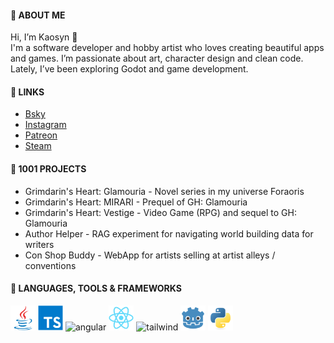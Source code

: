 <div align="left"> 
<h4>👾 ABOUT ME</h4>
  <p>
  Hi, I’m Kaosyn 👋 <br>
I'm a software developer and hobby artist who loves creating beautiful apps and games. I’m passionate about art, character design and clean code. Lately, I’ve been exploring Godot and game development.
</p>

<h4>👾 LINKS </h4>
<ul>
   <li><a href="https://bsky.app/profile/kaosyn.bsky.social" target="blank"> Bsky </a></li>
  <li><a href="https://instagram.com/kaosyn" target="blank"> Instagram </a></li>
  <li><a href="https://patreon.com/Kaosyn" target="blank"> Patreon </a></li>
  <li><a href="https://steamcommunity.com/id/Khaosyn" target="blank"> Steam </a></li> 
</ul>

<h4>👾 1001 PROJECTS </h4>
<ul>
  <li>Grimdarin's Heart: Glamouria - Novel series in my universe Foraoris</li>
  <li>Grimdarin's Heart: MIRARI - Prequel of GH: Glamouria</li>
  <li>Grimdarin's Heart: Vestige - Video Game (RPG) and sequel to GH: Glamouria</li>
  <li>Author Helper - RAG experiment for navigating world building data for writers</li> 
  <li>Con Shop Buddy - WebApp for artists selling at artist alleys / conventions</li> 
</ul>

<h4>👾 LANGUAGES, TOOLS & FRAMEWORKS </h4>
<p>
  <img src="https://raw.githubusercontent.com/devicons/devicon/master/icons/java/java-original.svg" alt="java" width="40" height="40"/> 
  <img src="https://raw.githubusercontent.com/devicons/devicon/master/icons/typescript/typescript-original.svg" alt="typescript" width="40" height="40"/>
  <img src="https://angular.io/assets/images/logos/angular/angular.svg" alt="angular" width="40" height="40"/>
  <img src="https://raw.githubusercontent.com/devicons/devicon/master/icons/react/react-original.svg" alt="react" width="40" height="40"/>
  <img src="https://upload.wikimedia.org/wikipedia/commons/d/d5/Tailwind_CSS_Logo.svg" alt="tailwind" width="40" height="40"/>
  <img src="https://github.com/godotengine/godot/blob/master/icon.svg" alt="godot" width="40" height="40"/>    
  <img src="https://raw.githubusercontent.com/devicons/devicon/master/icons/python/python-original.svg" alt="python" width="40" height="40"/>    
</p>
</div>

